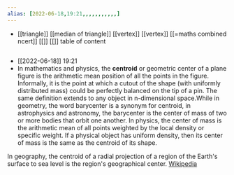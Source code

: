 ```yaml
---
alias: [2022-06-18,19:21,,,,,,,,,,,]
---
```

- [[triangle]] [[median of triangle]] [[vertex]] [[vertex]] [[=maths combined ncert]] [[]] [[]]
table of content
```toc
```
- [[2022-06-18]] 19:21
- In mathematics and physics, the **centroid** or geometric center of a plane figure is the arithmetic mean position of all the points in the figure. Informally, it is the point at which a cutout of the shape (with uniformly distributed mass) could be perfectly balanced on the tip of a pin.  The same definition extends to any object in n-dimensional space.While in geometry, the word barycenter is a synonym for centroid, in astrophysics and astronomy, the barycenter is the center of mass of two or more bodies that orbit one another. In physics, the center of mass is the arithmetic mean of all points weighted by the local density or specific weight. If a physical object has uniform density, then its center of mass is the same as the centroid of its shape.

In geography, the centroid of a radial projection of a region of the Earth's surface to sea level is the region's geographical center.
[Wikipedia](https://en.wikipedia.org/wiki/Centroid)